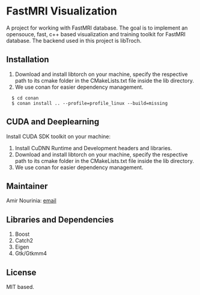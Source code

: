 # FastMRI Visualization

A project for working with FastMRI database. The goal is to implement an opensouce, fast, c++ based visualization and training toolkit for FastMRI database. The backend used in this project is libTroch.

## Installation

1. Download and install libtorch on your machine, specify the respective path to its cmake folder in the CMakeLists.txt file inside the lib directory.
2. We use conan for easier dependency management.

```console
  $ cd conan
  $ conan install .. --profile=profile_linux --build=missing
```

## CUDA and Deeplearning

Install CUDA SDK toolkit on your machine:

1. Install CuDNN Runtime and Development headers and libraries.
2. Download and install libtorch on your machine, specify the respective path to its cmake folder in the CMakeLists.txt file inside the lib directory.
3. We use conan for easier dependency management.

## Maintainer

Amir Nourinia: [email](mailto:amir.nourinia@gmail.com)

## Libraries and Dependencies

1. Boost
2. Catch2
3. Eigen
4. Gtk/Gtkmm4


## License

MIT based.